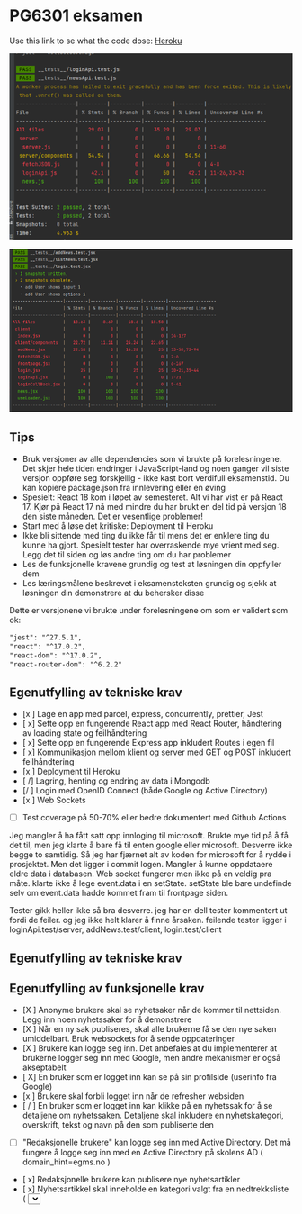 # PG6301 eksamen 

Use this link to se what the code dose: [Heroku](https://cooljean95-exam.herokuapp.com/)


![img.png](img.png)

![img_1.png](img_1.png)





## Tips

* Bruk versjoner av alle dependencies som vi brukte på forelesningene. Det skjer hele tiden endringer i JavaScript-land og noen ganger vil siste versjon oppføre seg forskjellig - ikke kast bort verdifull eksamenstid. Du kan kopiere package.json fra innlevering eller en øving
* Spesielt: React 18 kom i løpet av semesteret. Alt vi har vist er på React 17. Kjør på React 17 nå med mindre du har brukt en del tid på versjon 18 den siste måneden. Det er vesentlige problemer!
* Start med å løse det kritiske: Deployment til Heroku
* Ikke bli sittende med ting du ikke får til mens det er enklere ting du kunne ha gjort. Spesielt tester har overraskende mye vrient med seg. Legg det til siden og løs andre ting om du har problemer
* Les de funksjonelle kravene grundig og test at løsningen din oppfyller dem
* Les læringsmålene beskrevet i eksamensteksten grundig og sjekk at løsningen din demonstrere at du behersker disse

Dette er versjonene vi brukte under forelesningene om som er validert som ok:

```
"jest": "^27.5.1",
"react": "^17.0.2",
"react-dom": "^17.0.2",
"react-router-dom": "^6.2.2"
```


## Egenutfylling av tekniske krav

* [x ] Lage en app med parcel, express, concurrently, prettier, Jest
* [ x] Sette opp en fungerende React app med React Router, håndtering av loading state og feilhåndtering
* [ x] Sette opp en fungerende Express app inkludert Routes i egen fil
* [ x] Kommunikasjon mellom klient og server med GET og POST inkludert feilhåndtering
* [x ] Deployment til Heroku
* [ /] Lagring, henting og endring av data i Mongodb
* [/ ] Login med OpenID Connect (både Google og Active Directory)
* [x ] Web Sockets
* [ ] Test coverage på 50-70% eller bedre dokumentert med Github Actions

 Jeg mangler å ha fått satt opp innloging til microsoft. Brukte mye tid på å få det til, men jeg klarte å bare få til enten google eller microsoft.
  Desverre ikke begge to samtidig. Så jeg har fjærnet alt av koden for microsoft for å rydde i prosjektet. Men det ligger i commit logen.
  Mangler å kunne oppdataere eldre data i databasen. 
  Web socket fungerer men ikke på en veldig pra måte. klarte ikke å lege event.data i en setState. setState ble bare undefinde selv om
  event.data hadde kommet fram til frontpage siden. 
  
Tester gikk heller ikke så bra desverre. jeg har en dell tester kommentert ut fordi de feiler. og jeg ikke helt klarer å finne årsaken. 
feilende tester ligger i loginApi.test/server, addNews.test/client, login.test/client

## Egenutfylling av tekniske krav
## Egenutfylling av funksjonelle krav

* [X ] Anonyme brukere skal se nyhetsaker når de kommer til nettsiden. Legg inn noen nyhetssaker for å demonstrere
* [X ] Når en ny sak publiseres, skal alle brukerne få se den nye saken umiddelbart. Bruk websockets for å sende oppdateringer
* [X ] Brukere kan logge seg inn. Det anbefales at du implementerer at brukerne logger seg inn med Google, men andre mekanismer er også akseptabelt
* [ X] En bruker som er logget inn kan se på sin profilside (userinfo fra Google)
* [x ]  Brukere skal forbli logget inn når de refresher websiden
* [ / ] En bruker som er logget inn kan klikke på en nyhetssak for å se detaljene om nyhetssaken. Detaljene skal inkludere en nyhetskategori, overskrift, tekst og navn på den som publiserte den
* [ ] "Redaksjonelle brukere" kan logge seg inn med Active Directory. Det må fungere å logge seg inn med en Active Directory på skolens AD ( domain_hint=egms.no )
* [ x] Redaksjonelle brukere kan publisere nye nyhetsartikler
* [ x]  Nyhetsartikkel skal inneholde en kategori valgt fra en nedtrekksliste ( <select> ), tittel ( <input> ) og tekst ( <textarea> )
* [ x] Dersom noen allerede har publisert en nyhetsartikkel med samme tittel skal serveren sende HTTP status kode 400 og en feilmelding
* [ x] Brukeren skal forhindres fra å sende inn en nyhetsartikkel som mangler kategori, tittel eller tekst
* [] En redaksjonell bruker skal kunne redigere en artikkel de selv har publisert
* [/] Alle feil fra serves skal presenteres til bruker på en pen måte, med mulighet for brukeren til å prøve igjen

